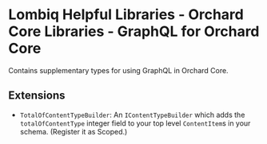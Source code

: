 # Lombiq Helpful Libraries - Orchard Core Libraries - GraphQL for Orchard Core

Contains supplementary types for using GraphQL in Orchard Core.

## Extensions

- `TotalOfContentTypeBuilder`: An `IContentTypeBuilder` which adds the `totalOfContentType` integer field to your top level `ContentItem`s in your schema. (Register it as Scoped.)
